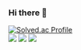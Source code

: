 ### Hi there 👋

<!--
**yeoeoeonju/yeoeoeonju** is a ✨ _special_ ✨ repository because its `README.md` (this file) appears on your GitHub profile.

Here are some ideas to get you started:

- 🔭 I’m currently working on ...
- 🌱 I’m currently learning ...
- 👯 I’m looking to collaborate on ...
- 🤔 I’m looking for help with ...
- 💬 Ask me about ...
- 📫 How to reach me: ...
- 😄 Pronouns: ...
- ⚡ Fun fact: ...
-->
[![Solved.ac Profile](http://mazassumnida.wtf/api/generate_badge?boj=lh44)](https://solved.ac/lh44)<br/>
<img src="https://img.shields.io/badge/Python-3776AB?style=flat&logo=Python&logoColor=Black"/>
<img src="https://img.shields.io/badge/Tableau-E97627?style=flat&logo=Tableau&logoColor=Black"/>
<img src="https://img.shields.io/badge/R-276DC3?style=flat&logo=R&logoColor=Black"/>



